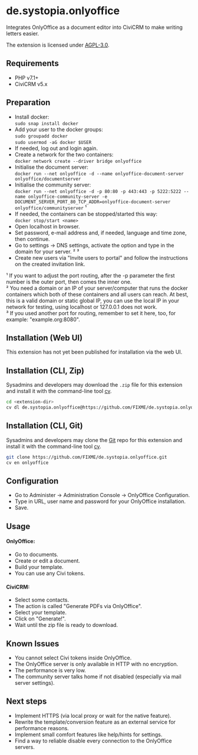 # de.systopia.onlyoffice

Integrates OnlyOffice as a document editor into CiviCRM to make writing letters easier.

The extension is licensed under [AGPL-3.0](LICENSE.txt).

## Requirements

* PHP v7.1+
* CiviCRM v5.x

## Preparation

* Install docker: \
`sudo snap install docker`
* Add your user to the docker groups: \
`sudo groupadd docker` \
`sudo usermod -aG docker $USER`
* If needed, log out and login again.
* Create a network for the two containers: \
`docker network create --driver bridge onlyoffice`
* Initialise the document server: \
`docker run --net onlyoffice -d --name onlyoffice-document-server onlyoffice/documentserver`
* Initialise the community server: \
`docker run --net onlyoffice -d -p 80:80 -p 443:443 -p 5222:5222 --name onlyoffice-community-server -e DOCUMENT_SERVER_PORT_80_TCP_ADDR=onlyoffice-document-server onlyoffice/communityserver` ¹
* If needed, the containers can be stopped/started this way: \
`docker stop/start <name>`
* Open localhost in browser.
* Set password, e-mail address and, if needed, language and time zone, then continue.
* Go to settings -> DNS settings, activate the option and type in the domain for your server. ² ³
* Create new users via "Invite users to portal" and follow the instructions on the created invitation link.

¹ If you want to adjust the port routing, after the -p parameter the first number is the outer port, then comes the inner one. \
² You need a domain or an IP of your server/computer that runs the docker containers which both of these containers and all users can reach. At best, this is a valid domain or static global IP, you can use the local IP in your network for testing, using localhost or 127.0.0.1 does not work. \
³ If you used another port for routing, remember to set it here, too, for example: "example.org:8080".

## Installation (Web UI)

This extension has not yet been published for installation via the web UI.

## Installation (CLI, Zip)

Sysadmins and developers may download the `.zip` file for this extension and
install it with the command-line tool [cv](https://github.com/civicrm/cv).

```bash
cd <extension-dir>
cv dl de.systopia.onlyoffice@https://github.com/FIXME/de.systopia.onlyoffice/archive/master.zip
```

## Installation (CLI, Git)

Sysadmins and developers may clone the [Git](https://en.wikipedia.org/wiki/Git) repo for this extension and
install it with the command-line tool [cv](https://github.com/civicrm/cv).

```bash
git clone https://github.com/FIXME/de.systopia.onlyoffice.git
cv en onlyoffice
```

## Configuration

* Go to Administer -> Administration Console -> OnlyOffice Configuration.
* Type in URL, user name and password for your OnlyOffice installation.
* Save.

## Usage

#### OnlyOffice:

* Go to documents.
* Create or edit a document.
* Build your template.
* You can use any Civi tokens.

#### CiviCRM:

* Select some contacts.
* The action is called "Generate PDFs via OnlyOffice".
* Select your template.
* Click on "Generate!".
* Wait until the zip file is ready to download.

## Known Issues

* You cannot select Civi tokens inside OnlyOffice.
* The OnlyOffice server is only available in HTTP with no encryption.
* The performance is very low.
* The community server talks home if not disabled (especially via mail server settings).

## Next steps

* Implement HTTPS (via local proxy or wait for the native feature).
* Rewrite the template/conversion feature as an external service for performance reasons.
* Implement small comfort features like help/hints for settings.
* Find a way to reliable disable every connection to the OnlyOffice servers.
